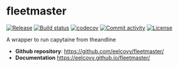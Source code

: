 # fleetmaster

[![Release](https://img.shields.io/github/v/release/eelcovv/fleetmaster)](https://img.shields.io/github/v/release/eelcovv/fleetmaster)
[![Build status](https://img.shields.io/github/actions/workflow/status/eelcovv/fleetmaster/main.yml?branch=main)](https://github.com/eelcovv/fleetmaster/actions/workflows/main.yml?query=branch%3Amain)
[![codecov](https://codecov.io/gh/eelcovv/fleetmaster/branch/main/graph/badge.svg)](https://codecov.io/gh/eelcovv/fleetmaster)
[![Commit activity](https://img.shields.io/github/commit-activity/m/eelcovv/fleetmaster)](https://img.shields.io/github/commit-activity/m/eelcovv/fleetmaster)
[![License](https://img.shields.io/github/license/eelcovv/fleetmaster)](https://img.shields.io/github/license/eelcovv/fleetmaster)

A wrapper to run capytaine from theandline

- **Github repository**: <https://github.com/eelcovv/fleetmaster/>
- **Documentation** <https://eelcovv.github.io/fleetmaster/>
